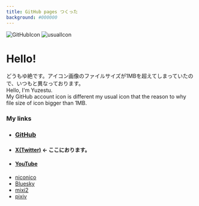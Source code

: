 ```yaml
---
title: GitHub pages つくった
background: #000000
---
```


![GitHubIcon](https://avatars.githubusercontent.com/u/165875909)
![usualIcon](https://pbs.twimg.com/profile_images/1865320684395827201/NKhHidqX_400x400.jpg)

# Hello!
どうもゆ絶です。アイコン画像のファイルサイズが1MBを超えてしまっていたので、いつもと異なっております。\
Hello, I'm Yuzestu.\
My GitHub account icon is different my usual icon that the reason to why file size of icon bigger than 1MB.
### My links
  - ### **[GitHub](https://github.com/yuZtsu)**
  - #### **[X(Twitter)](https://twitter.com/Yuzetsu_)** <- ここにおります。
  - #### **[YouTube](https://youtube.com/@user-yuztsu)**
  - [niconico](https://www.nicovideo.jp/user/118313486)
  - [Bluesky](https://bsky.app/profile/yuzetsu.bsky.social)
  - [mixi2](https://mixi.social/@Yuzetsu)
  - [pixiv](https://www.pixiv.net/users/76551943)
